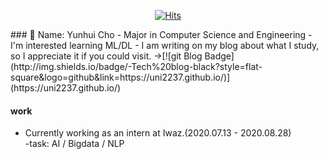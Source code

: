 
<!--
**uni2237/uni2237** is a ✨ _special_ ✨ repository because its `README.md` (this file) appears on your GitHub profile.

Here are some ideas to get you started:

- 🔭 I’m currently working on ...
- 🌱 I’m currently learning ...
- 👯 I’m looking to collaborate on ...
- 🤔 I’m looking for help with ...
- 💬 Ask me about ...
- 📫 How to reach me: ...
- 😄 Pronouns: ...
- ⚡ Fun fact: ...
-->
<div align=center>

[![Hits](https://hits.seeyoufarm.com/api/count/incr/badge.svg?url=https%3A%2F%2Fgithub.com%2Funi2237)](https://hits.seeyoufarm.com) 

</div>
### 🌱 Name: Yunhui Cho
- Major in Computer Science and Engineering 
- I'm interested learning ML/DL  
- I am writing on my blog about what I study, so I appreciate it if you could visit.   ->[![git Blog Badge](http://img.shields.io/badge/-Tech%20blog-black?style=flat-square&logo=github&link=https://uni2237.github.io/)](https://uni2237.github.io/) 

#### work
- Currently working as an intern at Iwaz.(2020.07.13 - 2020.08.28)  
  -task: AI / Bigdata / NLP

<div align=center>


<!--[![Linkedin Badge](https://img.shields.io/badge/-LinkedIn-blue?style=flat-square&logo=Linkedin&logoColor=white&link=https://www.linkedin.com/in/seong-yun-byeon-8183a8113/)](https://www.linkedin.com/in/seong-yun-byeon-8183a8113/) -->
